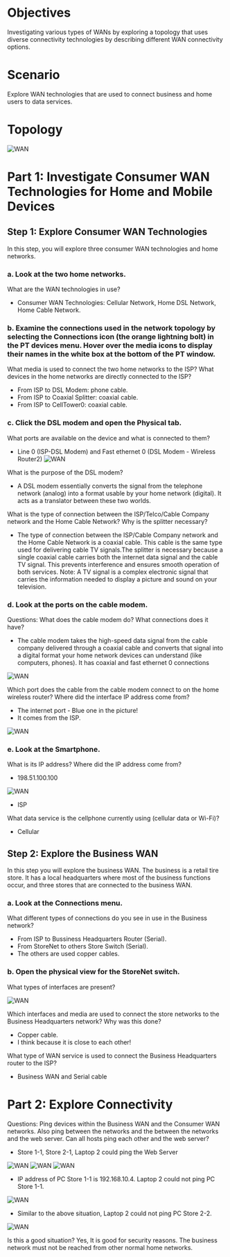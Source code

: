 # Objectives
Investigating various types of WANs by exploring a topology that uses diverse connectivity technologies by describing different WAN connectivity options.

# Scenario
Explore WAN technologies that are used to connect business and home users to data services.

# Topology
![WAN](/Images/WANconcepts-0.png)

# Part 1: Investigate Consumer WAN Technologies for Home and Mobile Devices

## Step 1: Explore Consumer WAN Technologies
In this step, you will explore three consumer WAN technologies and home networks.

### a. Look at the two home networks.

What are the WAN technologies in use?
- Consumer WAN Technologies: Cellular Network, Home DSL Network, Home Cable Network.  

### b.     Examine the connections used in the network topology by selecting the Connections icon (the orange lightning bolt) in the PT devices menu. Hover over the media icons to display their names in the white box at the bottom of the PT window.

What media is used to connect the two home networks to the ISP? What devices in the home networks are directly connected to the ISP?
- From ISP to DSL Modem: phone cable.
- From ISP to Coaxial Splitter: coaxial cable.
- From ISP to CellTower0: coaxial cable.
### c.     Click the DSL modem and open the Physical tab.

What ports are available on the device and what is connected to them?
- Line 0 (ISP-DSL Modem) and Fast ethernet 0 (DSL Modem - Wireless Router2)
![WAN](/Images/WANconcepts-1.png)

What is the purpose of the DSL modem?
- A DSL modem essentially converts the signal from the telephone network (analog) into a format usable by your home network (digital). It acts as a translator between these two worlds.

What is the type of connection between the ISP/Telco/Cable Company network and the Home Cable Network? Why is the splitter necessary?
- The type of connection between the ISP/Cable Company network and the Home Cable Network is a coaxial cable. This cable is the same type used for delivering cable TV signals.The splitter is necessary because a single coaxial cable carries both the internet data signal and the cable TV signal. This prevents interference and ensures smooth operation of both services.
Note: A TV signal is a complex electronic signal that carries the information needed to display a picture and sound on your television.

### d.     Look at the ports on the cable modem.

Questions:
What does the cable modem do? What connections does it have?
- The cable modem takes the high-speed data signal from the cable company delivered through a coaxial cable and converts that signal into a digital format your home network devices can understand (like computers, phones). It has coaxial and fast ethernet 0 connections

![WAN](/Images/WANconcepts-2.png)

Which port does the cable from the cable modem connect to on the home wireless router? Where did the interface IP address come from?
- The internet port - Blue one in the picture!
- It comes from the ISP.
  
![WAN](/Images/WANconcepts-3.png)

### e.     Look at the Smartphone.

What is its IP address? Where did the IP address come from?
- 198.51.100.100
  
![WAN](/Images/WANconcepts-4.png)

- ISP
  
What data service is the cellphone currently using (cellular data or Wi-Fi)?
- Cellular

## Step 2: Explore the Business WAN
In this step you will explore the business WAN. The business is a retail tire store. It has a local headquarters where most of the business functions occur, and three stores that are connected to the business WAN.

### a.     Look at the Connections menu.
What different types of connections do you see in use in the Business network?
- From ISP to Bussiness Headquarters Router (Serial).
- From StoreNet to others Store Switch (Serial).
- The others are used copper cables.

### b.     Open the physical view for the StoreNet switch.
What types of interfaces are present?

![WAN](/Images/WANconcepts-5.png)

Which interfaces and media are used to connect the store networks to the Business Headquarters network? Why was this done?
- Copper cable.
- I think because it is close to each other! 

What type of WAN service is used to connect the Business Headquarters router to the ISP?
- Business WAN and Serial cable

# Part 2: Explore Connectivity
Questions:
Ping devices within the Business WAN and the Consumer WAN networks. Also ping between the networks and the between the networks and the web server. Can all hosts ping each other and the web server?
- Store 1-1, Store 2-1, Laptop 2 could ping the Web Server
  
![WAN](/Images/WANconcepts-6.png)
![WAN](/Images/WANconcepts-7.png)
![WAN](/Images/WANconcepts-8.png)

- IP address of PC Store 1-1 is 192.168.10.4. Laptop 2 could not ping PC Store 1-1.
  
![WAN](/Images/WANconcepts-9.png)

- Similar to the above situation, Laptop 2 could not ping PC Store 2-2.
  
![WAN](/Images/WANconcepts-10.png)

Is this a good situation? Yes, It is good for security reasons. The business network must not be reached from other normal home networks. 
